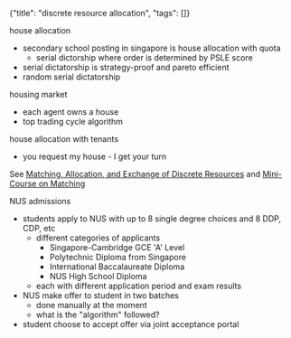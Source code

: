 {"title": "discrete resource allocation", "tags": []}

house allocation
* secondary school posting in singapore is house allocation with quota
  * serial dictorship where order is determined by PSLE score
* serial dictatorship is strategy-proof and pareto efficient
* random serial dictatorship

housing market
* each agent owns a house
* top trading cycle algorithm

house allocation with tenants
* you request my house - I get your turn

See [Matching, Allocation, and Exchange of Discrete Resources](https://www.sciencedirect.com/science/article/abs/pii/B9780444531872000176)
and [Mini-Course on Matching](https://www.tayfunsonmez.net/mini-course/)

NUS admissions
* students apply to NUS with up to 8 single degree choices and 8 DDP, CDP, etc
  * different categories of applicants
    * Singapore-Cambridge GCE 'A' Level
    * Polytechnic Diploma from Singapore
    * International Baccalaureate Diploma
    * NUS High School Diploma
  * each with different application period and exam results
* NUS make offer to student in two batches
  * done manually at the moment
  * what is the "algorithm" followed?
* student choose to accept offer via joint acceptance portal

